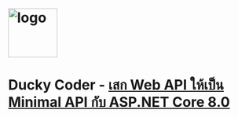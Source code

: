 # <img src='https://duckycoder.com/wp-content/uploads/2022/05/cropped-Group-18.png' width="100" alt='logo'/>

# Ducky Coder - [เสก Web API ให้เป็น Minimal API กับ ASP.NET Core 8.0](https://youtu.be/7apgclHnK6c)

